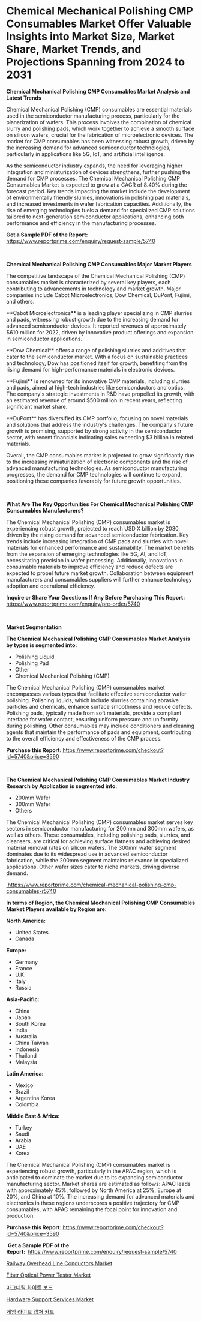 <p><h1>Chemical Mechanical Polishing CMP Consumables Market Offer Valuable Insights into Market Size, Market Share, Market Trends, and Projections Spanning from 2024 to 2031</h1></p><p><strong>Chemical Mechanical Polishing CMP Consumables Market Analysis and Latest Trends</strong></p>
<p><p>Chemical Mechanical Polishing (CMP) consumables are essential materials used in the semiconductor manufacturing process, particularly for the planarization of wafers. This process involves the combination of chemical slurry and polishing pads, which work together to achieve a smooth surface on silicon wafers, crucial for the fabrication of microelectronic devices. The market for CMP consumables has been witnessing robust growth, driven by the increasing demand for advanced semiconductor technologies, particularly in applications like 5G, IoT, and artificial intelligence.</p><p>As the semiconductor industry expands, the need for leveraging higher integration and miniaturization of devices strengthens, further pushing the demand for CMP processes. The Chemical Mechanical Polishing CMP Consumables Market is expected to grow at a CAGR of 8.40% during the forecast period. Key trends impacting the market include the development of environmentally friendly slurries, innovations in polishing pad materials, and increased investments in wafer fabrication capacities. Additionally, the rise of emerging technologies fuels a demand for specialized CMP solutions tailored to next-generation semiconductor applications, enhancing both performance and efficiency in the manufacturing processes.</p></p>
<p><strong>Get a Sample PDF of the Report:&nbsp;</strong> <a href="https://www.reportprime.com/enquiry/request-sample/5740">https://www.reportprime.com/enquiry/request-sample/5740</a></p>
<p>&nbsp;</p>
<p><strong>Chemical Mechanical Polishing CMP Consumables Major Market Players</strong></p>
<p><p>The competitive landscape of the Chemical Mechanical Polishing (CMP) consumables market is characterized by several key players, each contributing to advancements in technology and market growth. Major companies include Cabot Microelectronics, Dow Chemical, DuPont, Fujimi, and others.</p><p>**Cabot Microelectronics** is a leading player specializing in CMP slurries and pads, witnessing robust growth due to the increasing demand for advanced semiconductor devices. It reported revenues of approximately $610 million for 2022, driven by innovative product offerings and expansion in semiconductor applications.</p><p>**Dow Chemical** offers a range of polishing slurries and additives that cater to the semiconductor market. With a focus on sustainable practices and technology, Dow has positioned itself for growth, benefiting from the rising demand for high-performance materials in electronic devices.</p><p>**Fujimi** is renowned for its innovative CMP materials, including slurries and pads, aimed at high-tech industries like semiconductors and optics. The company's strategic investments in R&D have propelled its growth, with an estimated revenue of around $500 million in recent years, reflecting significant market share.</p><p>**DuPont** has diversified its CMP portfolio, focusing on novel materials and solutions that address the industry's challenges. The company's future growth is promising, supported by strong activity in the semiconductor sector, with recent financials indicating sales exceeding $3 billion in related materials.</p><p>Overall, the CMP consumables market is projected to grow significantly due to the increasing miniaturization of electronic components and the rise of advanced manufacturing technologies. As semiconductor manufacturing progresses, the demand for CMP technologies will continue to expand, positioning these companies favorably for future growth opportunities.</p></p>
<p>&nbsp;</p>
<p><strong>What Are The Key Opportunities For Chemical Mechanical Polishing CMP Consumables Manufacturers?</strong></p>
<p><p>The Chemical Mechanical Polishing (CMP) consumables market is experiencing robust growth, projected to reach USD X billion by 2030, driven by the rising demand for advanced semiconductor fabrication. Key trends include increasing integration of CMP pads and slurries with novel materials for enhanced performance and sustainability. The market benefits from the expansion of emerging technologies like 5G, AI, and IoT, necessitating precision in wafer processing. Additionally, innovations in consumable materials to improve efficiency and reduce defects are expected to propel future market growth. Collaboration between equipment manufacturers and consumables suppliers will further enhance technology adoption and operational efficiency.</p></p>
<p><strong>Inquire or Share Your Questions If Any Before Purchasing This Report:</strong> <a href="https://www.reportprime.com/enquiry/pre-order/5740">https://www.reportprime.com/enquiry/pre-order/5740</a></p>
<p>&nbsp;</p>
<p><strong>Market Segmentation</strong></p>
<p><strong>The Chemical Mechanical Polishing CMP Consumables Market Analysis by types is segmented into:</strong></p>
<p><ul><li>Polishing Liquid</li><li>Polishing Pad</li><li>Other</li><li>Chemical Mechanical Polishing (CMP)</li></ul></p>
<p><p>The Chemical Mechanical Polishing (CMP) consumables market encompasses various types that facilitate effective semiconductor wafer polishing. Polishing liquids, which include slurries containing abrasive particles and chemicals, enhance surface smoothness and reduce defects. Polishing pads, typically made from soft materials, provide a compliant interface for wafer contact, ensuring uniform pressure and uniformity during polishing. Other consumables may include conditioners and cleaning agents that maintain the performance of pads and equipment, contributing to the overall efficiency and effectiveness of the CMP process.</p></p>
<p><strong>Purchase this Report:&nbsp;</strong><a href="https://www.reportprime.com/checkout?id=5740&price=3590">https://www.reportprime.com/checkout?id=5740&price=3590</a></p>
<p>&nbsp;</p>
<p><strong>The Chemical Mechanical Polishing CMP Consumables Market Industry Research by Application is segmented into:</strong></p>
<p><ul><li>200mm Wafer</li><li>300mm Wafer</li><li>Others</li></ul></p>
<p><p>The Chemical Mechanical Polishing (CMP) consumables market serves key sectors in semiconductor manufacturing for 200mm and 300mm wafers, as well as others. These consumables, including polishing pads, slurries, and cleansers, are critical for achieving surface flatness and achieving desired material removal rates on silicon wafers. The 300mm wafer segment dominates due to its widespread use in advanced semiconductor fabrication, while the 200mm segment maintains relevance in specialized applications. Other wafer sizes cater to niche markets, driving diverse demand.</p></p>
<p><a href="https://www.reportprime.com/chemical-mechanical-polishing-cmp-consumables-r5740">&nbsp;https://www.reportprime.com/chemical-mechanical-polishing-cmp-consumables-r5740</a></p>
<p><strong>In terms of Region, the Chemical Mechanical Polishing CMP Consumables Market Players available by Region are:</strong></p>
<p>
    <p> <strong> North America: </strong>
        <ul>
            <li>United States</li>
            <li>Canada</li>
        </ul>
        </p> 
    <p> <strong> Europe: </strong>
        <ul>
            <li>Germany</li>
            <li>France</li>
            <li>U.K.</li>
            <li>Italy</li>
            <li>Russia</li>
        </ul>
        </p> 
    <p> <strong> Asia-Pacific: </strong>
        <ul>
            <li>China</li>
            <li>Japan</li>
            <li>South Korea</li>
            <li>India</li>
            <li>Australia</li>
            <li>China Taiwan</li>
            <li>Indonesia</li>
            <li>Thailand</li>
            <li>Malaysia</li>
        </ul>
        </p> 
    <p> <strong> Latin America: </strong>
        <ul>
            <li>Mexico</li>
            <li>Brazil</li>
            <li>Argentina Korea</li>
            <li>Colombia</li>
        </ul>
        </p> 
    <p> <strong> Middle East & Africa: </strong>
        <ul>
            <li>Turkey</li>
            <li>Saudi</li>
            <li>Arabia</li>
            <li>UAE</li>
            <li>Korea</li>
        </ul>
    </p>
    </p>
<p><p>The Chemical Mechanical Polishing (CMP) consumables market is experiencing robust growth, particularly in the APAC region, which is anticipated to dominate the market due to its expanding semiconductor manufacturing sector. Market shares are estimated as follows: APAC leads with approximately 45%, followed by North America at 25%, Europe at 20%, and China at 10%. The increasing demand for advanced materials and electronics in these regions underscores a positive trajectory for CMP consumables, with APAC remaining the focal point for innovation and production.</p></p>
<p><strong>Purchase this Report: </strong><a href="https://www.reportprime.com/checkout?id=5740&price=3590">https://www.reportprime.com/checkout?id=5740&price=3590</a></p>
<p>&nbsp;<strong>Get a Sample PDF of the Report:&nbsp;&nbsp;</strong><a href="https://www.reportprime.com/enquiry/request-sample/5740">https://www.reportprime.com/enquiry/request-sample/5740</a></p>
<p><strong></strong></p>
<p><p><a href="https://issuu.com/reportprime-2/docs/railway-overhead-line-conductors-ma_cc77c05d07034e">Railway Overhead Line Conductors Market</a></p><p><a href="https://medium.com/@theomorar08/the-role-of-fiber-optical-power-tester-market-applications-fiber-optic-communication-system-test-1dc4595dad74">Fiber Optical Power Tester Market</a></p><p><a href="https://medium.com/@wpzbonrg51/2024%EB%85%84%EB%B6%80%ED%84%B0-2031%EB%85%84%EA%B9%8C%EC%A7%80%EC%9D%98-%EC%9E%90%EA%B8%B0-%ED%99%94%EC%9D%B4%ED%8A%B8%EB%B3%B4%EB%93%9C-%EC%8B%9C%EC%9E%A5%EC%9D%98-%EB%8F%99%ED%96%A5-%EB%B0%8F-%EC%A7%80%EC%97%AD-%EB%B6%84%EC%84%9D-e416ba3be63d">마그네틱 화이트 보드</a></p><p><a href="https://www.linkedin.com/pulse/hardware-support-services-market-forecasts-trends-impact-analysis-yqszf?trackingId=xTu1WopPR%2BSLbCoLo6sodg%3D%3D">Hardware Support Services Market</a></p><p><a href="https://medium.com/@melodyfunk1988/%EA%B2%8C%EC%9E%84-%EB%9D%BC%EC%9D%B4%EB%B8%8C-%EC%BA%A1%EC%B2%98-%EC%B9%B4%EB%93%9C-%EC%8B%9C%EC%9E%A5-%EA%B8%80%EB%A1%9C%EB%B2%8C-%EB%B0%8F-%EC%A7%80%EC%97%AD-%EB%B6%84%EC%84%9D-%EC%A7%80%EC%97%AD-%EA%B5%AD%EA%B0%80-%EC%88%98%EC%A4%80-%EB%B6%84%EC%84%9D-%EB%B0%8F-%EA%B2%BD%EC%9F%81-%ED%99%98%EA%B2%BD-%EC%A4%91%EC%8B%AC-e17670c50151">게임 라이브 캡처 카드</a></p></p>
